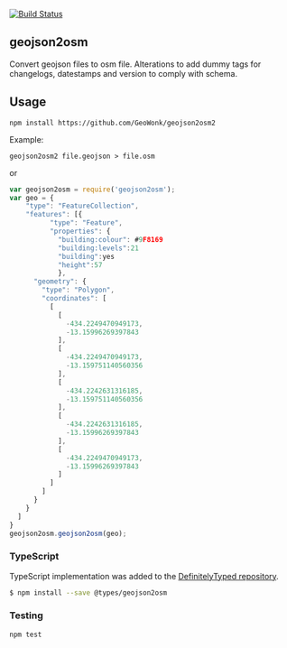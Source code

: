 [![Build Status](https://travis-ci.org/Rub21/geojson2osm.svg?branch=master)](https://magnum.travis-ci.com/Rub21/geojson2osm)

## geojson2osm

Convert geojson files to osm file. Alterations to add dummy tags for changelogs, datestamps and version to comply with schema.

## Usage
	
	npm install https://github.com/GeoWonk/geojson2osm2
Example:

```
geojson2osm2 file.geojson > file.osm

```

or


```js
var geojson2osm = require('geojson2osm');
var geo = {
    "type": "FeatureCollection",
    "features": [{
          "type": "Feature",
          "properties": {
            "building:colour": #9F8169
			"building:levels":21
			"building":yes
			"height":57
			},
      "geometry": {
        "type": "Polygon",
        "coordinates": [
          [
            [
              -434.2249470949173,
              -13.15996269397843
            ],
            [
              -434.2249470949173,
              -13.159751140560356
            ],
            [
              -434.2242631316185,
              -13.159751140560356
            ],
            [
              -434.2242631316185,
              -13.15996269397843
            ],
            [
              -434.2249470949173,
              -13.15996269397843
            ]
          ]
        ]
      }
    }
  ]
}
geojson2osm.geojson2osm(geo);
```

### TypeScript

TypeScript implementation was added to the [DefinitelyTyped repository](https://github.com/DefinitelyTyped/DefinitelyTyped).

```bash
$ npm install --save @types/geojson2osm
```

### Testing

```
npm test

```
